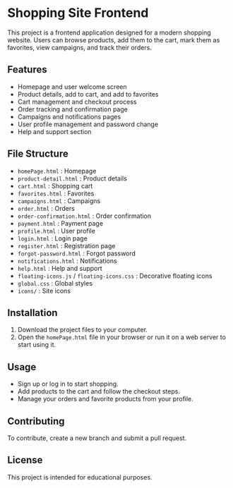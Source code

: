 # Shopping Site Frontend

This project is a frontend application designed for a modern shopping website. Users can browse products, add them to the cart, mark them as favorites, view campaigns, and track their orders.

## Features

- Homepage and user welcome screen  
- Product details, add to cart, and add to favorites  
- Cart management and checkout process  
- Order tracking and confirmation page  
- Campaigns and notifications pages  
- User profile management and password change  
- Help and support section  

## File Structure

- `homePage.html` : Homepage  
- `product-detail.html` : Product details  
- `cart.html` : Shopping cart  
- `favorites.html` : Favorites  
- `campaigns.html` : Campaigns  
- `order.html` : Orders  
- `order-confirmation.html` : Order confirmation  
- `payment.html` : Payment page  
- `profile.html` : User profile  
- `login.html` : Login page  
- `register.html` : Registration page  
- `forgot-password.html` : Forgot password  
- `notifications.html` : Notifications  
- `help.html` : Help and support  
- `floating-icons.js` / `floating-icons.css` : Decorative floating icons  
- `global.css` : Global styles  
- `icons/` : Site icons  

## Installation

1. Download the project files to your computer.  
2. Open the `homePage.html` file in your browser or run it on a web server to start using it.  

## Usage

- Sign up or log in to start shopping.  
- Add products to the cart and follow the checkout steps.  
- Manage your orders and favorite products from your profile.  

## Contributing

To contribute, create a new branch and submit a pull request.  

## License

This project is intended for educational purposes.  
